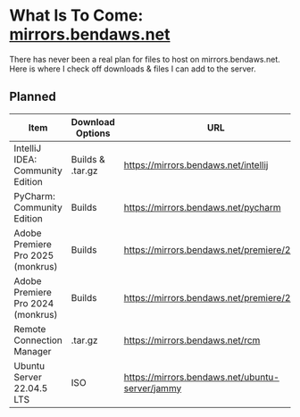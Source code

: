 # What Is To Come: [mirrors.bendaws.net](https://mirrors.bendaws.net)
There has never been a real plan for files to host on mirrors.bendaws.net. Here is where I check off downloads & files I can add to the server.

## Planned

| Item    | Download Options | URL |
| -------- | ------- | --- |
| IntelliJ IDEA: Community Edition | Builds & .tar.gz | https://mirrors.bendaws.net/intellij |
| PyCharm: Community Edition | Builds | https://mirrors.bendaws.net/pycharm |
| Adobe Premiere Pro 2025 (monkrus) | Builds | https://mirrors.bendaws.net/premiere/2025 |
| Adobe Premiere Pro 2024 (monkrus) | Builds | https://mirrors.bendaws.net/premiere/2024 |
| Remote Connection Manager | .tar.gz | https://mirrors.bendaws.net/rcm |
| Ubuntu Server 22.04.5 LTS | ISO | https://mirrors.bendaws.net/ubuntu-server/jammy |

